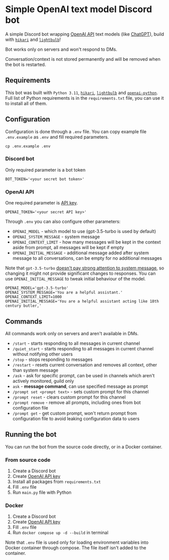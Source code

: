 # Simple OpenAI text model Discord bot

A simple Discord bot wrapping [OpenAI API](https://openai.com/blog/openai-api/) text models (like [ChatGPT](https://openai.com/blog/chatgpt)), build with [`hikari`](https://github.com/hikari-py/hikari) and [`lightbulb`](https://github.com/tandemdude/hikari-lightbulb)!

Bot works only on servers and won't respond to DMs.

Conversation/context is not stored permanently and will be removed when the bot is restarted.



## Requirements

This bot was built with `Python 3.11`, [`hikari`](https://github.com/hikari-py/hikari), [`lightbulb`](https://github.com/tandemdude/hikari-lightbulb) and [`openai-python`](https://github.com/openai/openai-python).
Full list of Python requirements is in the `requirements.txt` file, you can use it to install all of them.



## Configuration

Configuration is done through a `.env` file. You can copy example file `.env.example` as `.env` and fill required parameters.

```commandline
cp .env.example .env
```


### Discord bot

Only required parameter is a bot token

```dotenv
BOT_TOKEN='<your secret bot token>'
```


### OpenAI API

One required parameter is [API key](https://platform.openai.com/account/api-keys).

```dotenv
OPENAI_TOKEN='<your secret API key>'
```

Through `.env` you can also configure other parameters:
* `OPENAI_MODEL` - which model to use (gpt-3.5-turbo is used by default)
* `OPENAI_SYSTEM_MESSAGE` - system message
* `OPENAI_CONTEXT_LIMIT` - how many messages will be kept in the context aside from prompt, all messages will be kept if empty
* `OPENAI_INITIAL_MESSAGE` - additional message added after system message to all conversations, can be empty for no additional messages

Note that `gpt-3.5-turbo` [doesn't pay strong attention to system message](https://platform.openai.com/docs/guides/chat/instructing-chat-models), so changing it might not provide significant changes to responses.
You can use `OPENAI_INITIAL_MESSAGE` to tweak initial behaviour of the model.

```dotenv
OPENAI_MODEL='gpt-3.5-turbo'
OPENAI_SYSTEM_MESSAGE='You are a helpful assistant.'
OPENAI_CONTEXT_LIMIT=1000
OPENAI_INITIAL_MESSAGE='You are a helpful assistant acting like 18th century butler,'
```


## Commands

All commands work only on servers and aren't available in DMs.

* `/start` - starts responding to all messages in current channel
* `/quiet_start` - starts responding to all messages in current channel without notifying other users
* `/stop` - stops responding to messages
* `/restart` - resets current conversation and removes all context, other than system message
* `/ask` - ask for specific prompt, can be used in channels which aren't actively monitored, guild only
* `ask` - **message command**, can use specified message as prompt
* `/prompt set <prompt text>` - sets custom prompt for this channel
* `/prompt reset` - clears custom prompt for this channel
* `/prompt remove` - remove all prompts, including ones from bot configuration file
* `/prompt get` - get custom prompt, won't return prompt from configuration file to avoid leaking configuration data to users



## Running the bot

You can run the bot from the source code directly, or in a Docker container.


### From source code

1. Create a Discord bot
2. Create [OpenAI API key](https://platform.openai.com/account/api-keys)
3. Install all packages from `requirements.txt`
4. Fill `.env` file
5. Run `main.py` file with Python


### Docker

1. Create a Discord bot
2. Create [OpenAI API key](https://platform.openai.com/account/api-keys)
3. Fill `.env` file
4. Run `docker compose up -d --build` in terminal

Note that `.env` file is used only for loading environment variables into Docker container through compose.
The file itself isn't added to the container.
